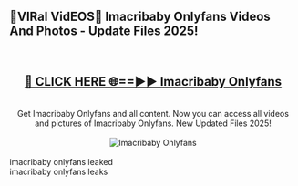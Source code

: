<h2>🔴VIRal VidEOS🔴 Imacribaby Onlyfans Videos And Photos - Update Files 2025!</h2>
<br>
<div align="center">
<h2><a href="https://virallinks.top/odZfE0" rel="nofollow">🔴 CLICK HERE 🌐==►► Imacribaby Onlyfans</a></h2>
<br>
Get Imacribaby Onlyfans and all content. Now you can access all videos and pictures of Imacribaby Onlyfans. New Updated Files 2025!
<br>
<br>
<a href="https://virallinks.top/odZfE0" rel="nofollow" data-target="animated-image.originalLink"><img src="https://i.imgur.com/dJHk4Zq.gif)" alt="Imacribaby Onlyfans" style="max-width: 100%; display: inline-block;" data-target="animated-image.originalImage"></a>
</div>
<br>
imacribaby onlyfans leaked<br>
imacribaby onlyfans leaks
